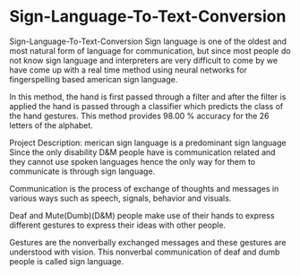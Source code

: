 # Sign-Language-To-Text-Conversion
Sign-Language-To-Text-Conversion 
Sign language is one of the oldest and most natural form of language for communication, but since most people do not know sign language and interpreters are very difficult to come by we have come up with a real time method using neural networks for fingerspelling based american sign language.

In this method, the hand is first passed through a filter and after the filter is applied the hand is passed through a classifier which predicts the class of the hand gestures. This method provides 98.00 % accuracy for the 26 letters of the alphabet.

Project Description: 
merican sign language is a predominant sign language Since the only disability D&M people have is communication related and they cannot use spoken languages hence the only way for them to communicate is through sign language.

Communication is the process of exchange of thoughts and messages in various ways such as speech, signals, behavior and visuals.

Deaf and Mute(Dumb)(D&M) people make use of their hands to express different gestures to express their ideas with other people.

Gestures are the nonverbally exchanged messages and these gestures are understood with vision. This nonverbal communication of deaf and dumb people is called sign language.

